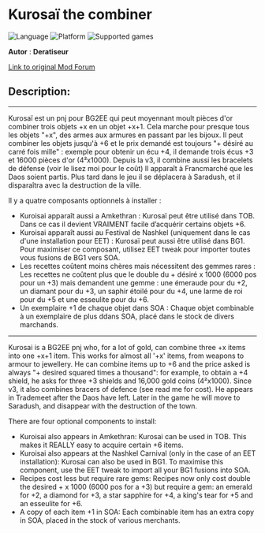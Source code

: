# Kurosaï the combiner

![Language](https://img.shields.io/static/v1?label=language&message=english%20%7C%20french%20%7C%20&color=informational)
![Platform](https://img.shields.io/static/v1?label=platform&message=windows%20%7C%20macOS%20%7C%20&color=informational)
![Supported games](https://img.shields.io/static/v1?label=supported%20games&message=BG2EE%20%7C%20EET%20%7C&color=dodgerblue)

**Autor** : **Deratiseur**

[Link to original Mod Forum](https://www.baldursgateworld.fr/viewtopic.php?p=513657#p513657)

## Description:
-------------
Kurosaï est un pnj pour BG2EE qui peut moyennant moult pièces d'or combiner trois objets +x en un objet +x+1. Cela marche pour presque tous les objets "+x", des armes aux armures en passant par les bijoux.
Il peut combiner les objets jusqu'à +6 et le prix demandé est toujours "+ désiré au carré fois mille" : exemple pour obtenir un écu +4, il demande trois écus +3 et 16000 pièces d'or (4²x1000).
Depuis la v3, il combine aussi les bracelets de défense (voir le lisez moi pour le coût)
Il apparaît à Francmarché que les Daos soient partis. Plus tard dans le jeu il se déplacera à Saradush, et il disparaîtra avec la destruction de la ville.

Il y a quatre composants optionnels à installer :
- Kuroisai apparaît aussi a Amkethran :
Kurosaï peut être utilisé dans TOB. Dans ce cas il devient VRAIMENT facile d’acquérir certains objets +6.
- Kuroisai apparaît aussi au Festival de Nashkel (uniquement dans le cas d'une installation pour EET) :
Kurosaï peut aussi être utilisé dans BG1. Pour maximiser ce composant, utilisez EET tweak pour importer toutes vous fusions de BG1 vers SOA.
- Les recettes coûtent moins chères mais nécessitent des gemmes rares :
Les recettes ne coûtent plus que le double du + désiré x 1000 (6000 pos pour un +3) mais demandent une gemme :
une émeraude pour du +2, un diamant pour du +3, un saphir étoilé pour du +4, une larme de roi pour du +5 et une esseulite pour du +6.
- Un exemplaire +1 de chaque objet dans SOA :
Chaque objet combinable à un exemplaire de plus ddans SOA, placé dans le stock de divers marchands.

-------------

Kurosai is a BG2EE pnj who, for a lot of gold, can combine three +x items into one +x+1 item. This works for almost all '+x' items, from weapons to armour to jewellery.
He can combine items up to +6 and the price asked is always "+ desired squared times a thousand": for example, to obtain a +4 shield, he asks for three +3 shields and 16,000 gold coins (4²x1000).
Since v3, it also combines bracers of defence (see read me for cost).
He appears in Trademeet after the Daos have left. Later in the game he will move to Saradush, and disappear with the destruction of the town.

There are four optional components to install:
- Kuroisai also appears in Amkethran:
Kurosai can be used in TOB. This makes it REALLY easy to acquire certain +6 items.
- Kuroisai also appears at the Nashkel Carnival (only in the case of an EET installation):
Kurosai can also be used in BG1. To maximise this component, use the EET tweak to import all your BG1 fusions into SOA.
- Recipes cost less but require rare gems:
Recipes now only cost double the desired + x 1000 (6000 pos for a +3) but require a gem:
an emerald for +2, a diamond for +3, a star sapphire for +4, a king's tear for +5 and an esseulite for +6.
- A copy of each item +1 in SOA:
Each combinable item has an extra copy in SOA, placed in the stock of various merchants.
